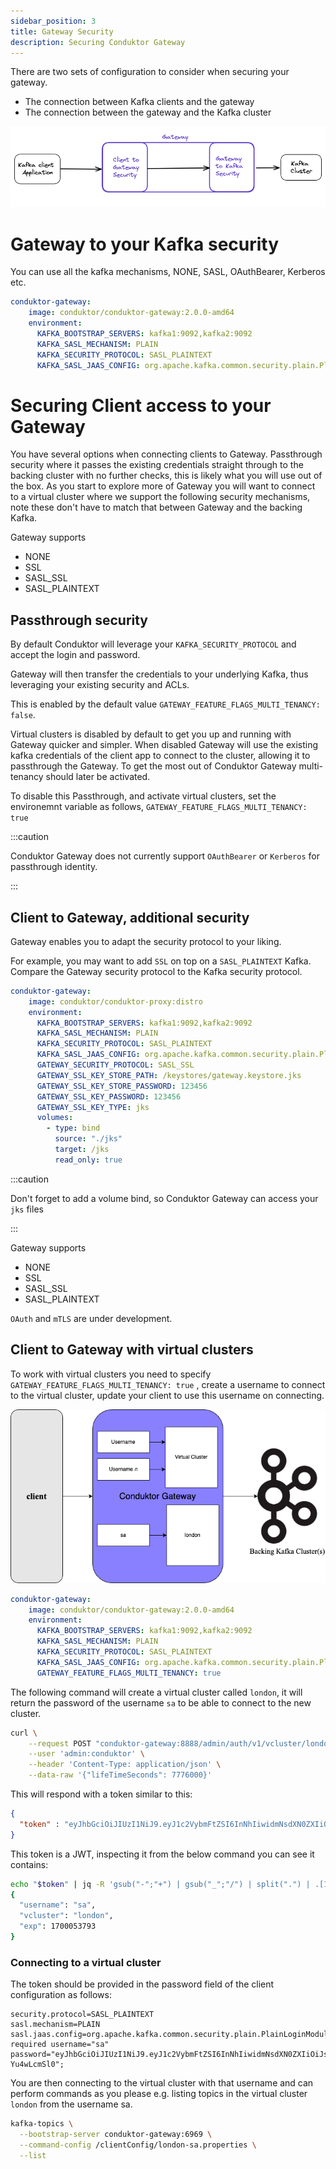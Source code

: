 ```yaml
---
sidebar_position: 3
title: Gateway Security
description: Securing Conduktor Gateway  
---
```


There are two sets of configuration to consider when securing your gateway.

 - The connection between Kafka clients and the gateway
 - The connection between the gateway and the Kafka cluster

![client-to-gateway-excalidraw](./images/gw-security/client-to-gateway-excalidraw.png)

# Gateway to your Kafka security

You can use all the kafka mechanisms, NONE, SASL, OAuthBearer, Kerberos etc. 

```yaml
conduktor-gateway:
    image: conduktor/conduktor-gateway:2.0.0-amd64
    environment:
      KAFKA_BOOTSTRAP_SERVERS: kafka1:9092,kafka2:9092
      KAFKA_SASL_MECHANISM: PLAIN
      KAFKA_SECURITY_PROTOCOL: SASL_PLAINTEXT
      KAFKA_SASL_JAAS_CONFIG: org.apache.kafka.common.security.plain.PlainLoginModule required  username="admin" password="admin-secret";
```

# Securing Client access to your Gateway
You have several options when connecting clients to Gateway. Passthrough security where it passes the existing credentials straight through to the backing cluster with no further checks, this is likely what you will use out of the box. As you start to explore more of Gateway you will want to connect to a virtual cluster where we support the following security mechanisms, note these don't have to match that between Gateway and the backing Kafka.

Gateway supports
* NONE
* SSL
* SASL_SSL
* SASL_PLAINTEXT
## Passthrough security

By default Conduktor will leverage your `KAFKA_SECURITY_PROTOCOL` and accept the login and password. 

Gateway will then transfer the credentials to your underlying Kafka, thus leveraging your existing security and ACLs.

This is enabled by the default value `GATEWAY_FEATURE_FLAGS_MULTI_TENANCY: false`.

Virtual clusters is disabled by default to get you up and running with Gateway quicker and simpler. When disabled Gateway will use the existing kafka credentials of the client app to connect to the cluster, allowing it to passthrough the Gateway. To get the most out of Conduktor Gateway multi-tenancy should later be activated.

To disable this Passthrough, and activate virtual clusters, set the environemnt variable as follows, `GATEWAY_FEATURE_FLAGS_MULTI_TENANCY: true`

:::caution

Conduktor Gateway does not currently support `OAuthBearer` or `Kerberos` for passthrough identity.

:::


## Client to Gateway, additional security

Gateway enables you to adapt the security protocol to your liking.

For example, you may want to add `SSL` on top on a `SASL_PLAINTEXT` Kafka. Compare the Gateway security protocol to the Kafka security protocol. 

```yaml
conduktor-gateway:
    image: conduktor/conduktor-proxy:distro
    environment:
      KAFKA_BOOTSTRAP_SERVERS: kafka1:9092,kafka2:9092
      KAFKA_SASL_MECHANISM: PLAIN
      KAFKA_SECURITY_PROTOCOL: SASL_PLAINTEXT
      KAFKA_SASL_JAAS_CONFIG: org.apache.kafka.common.security.plain.PlainLoginModule required  username="x" password="y";
      GATEWAY_SECURITY_PROTOCOL: SASL_SSL
      GATEWAY_SSL_KEY_STORE_PATH: /keystores/gateway.keystore.jks
      GATEWAY_SSL_KEY_STORE_PASSWORD: 123456
      GATEWAY_SSL_KEY_PASSWORD: 123456
      GATEWAY_SSL_KEY_TYPE: jks
      volumes:
        - type: bind
          source: "./jks"
          target: /jks
          read_only: true
```

:::caution

Don't forget to add a volume bind, so Conduktor Gateway can access your `jks` files

:::


Gateway supports
* NONE
* SSL
* SASL_SSL
* SASL_PLAINTEXT

`OAuth` and `mTLS` are under development.


## Client to Gateway with virtual clusters

To work with virtual clusters you need to specify `GATEWAY_FEATURE_FLAGS_MULTI_TENANCY: true` , create a username to connect to the virtual cluster, update your client to use this username on connecting.

![tenant-user.png](./images/gw-security/tenant-user-london.png)


```yaml
conduktor-gateway:
    image: conduktor/conduktor-gateway:2.0.0-amd64
    environment:
      KAFKA_BOOTSTRAP_SERVERS: kafka1:9092,kafka2:9092
      KAFKA_SASL_MECHANISM: PLAIN
      KAFKA_SECURITY_PROTOCOL: SASL_PLAINTEXT
      KAFKA_SASL_JAAS_CONFIG: org.apache.kafka.common.security.plain.PlainLoginModule required  username="admin" password="admin-secret";
      GATEWAY_FEATURE_FLAGS_MULTI_TENANCY: true
```

The following command will create a virtual cluster called `london`, it will return the password of the username `sa` to be able to connect to the new cluster. 

```bash
curl \
    --request POST "conduktor-gateway:8888/admin/auth/v1/vcluster/london/username/sa" \
    --user 'admin:conduktor' \
    --header 'Content-Type: application/json' \
    --data-raw '{"lifeTimeSeconds": 7776000}'
```

This will respond with a token similar to this:

```json
{
  "token" : "eyJhbGciOiJIUzI1NiJ9.eyJ1c2VybmFtZSI6InNhIiwidmNsdXN0ZXIiOiJsb25kb24iLCJleHAiOjE3MDAwNTM3OTN9.Db7Yrml__sU9LFApHCx2S5WG3IVhqbCM-Yu4wLcmSl0"
}
```

This token is a JWT, inspecting it from the below command you can see it contains:

```bash
echo "$token" | jq -R 'gsub("-";"+") | gsub("_";"/") | split(".") | .[1] | @base64d | fromjson'
{
  "username": "sa",
  "vcluster": "london",
  "exp": 1700053793
}

```

### Connecting to a virtual cluster

The token should be provided in the password field of the client configuration as follows:

```properties
security.protocol=SASL_PLAINTEXT
sasl.mechanism=PLAIN
sasl.jaas.config=org.apache.kafka.common.security.plain.PlainLoginModule required username="sa" password="eyJhbGciOiJIUzI1NiJ9.eyJ1c2VybmFtZSI6InNhIiwidmNsdXN0ZXIiOiJsb25kb24iLCJleHAiOjE3MDAwNTM3OTN9.Db7Yrml__sU9LFApHCx2S5WG3IVhqbCM-Yu4wLcmSl0";
```

You are then connecting to the virtual cluster with that username and can perform commands as you please e.g.
listing topics in the virtual cluster `london` from the username sa.

```bash
kafka-topics \
  --bootstrap-server conduktor-gateway:6969 \
  --command-config /clientConfig/london-sa.properties \
  --list
```
